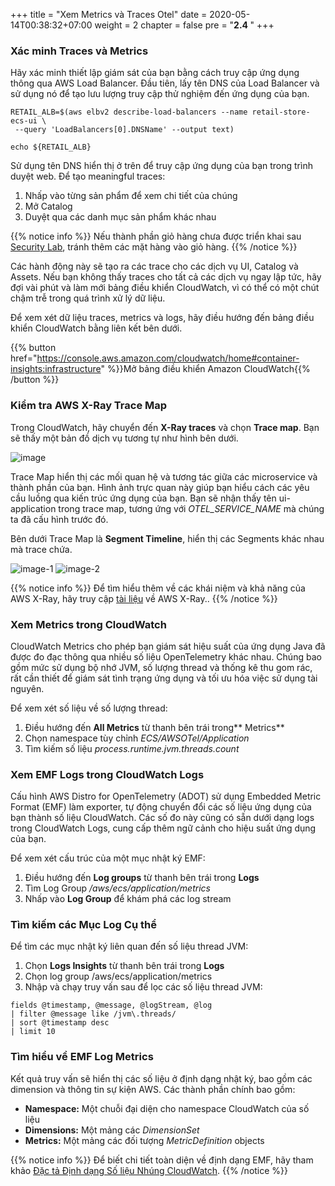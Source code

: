 +++
title = "Xem Metrics và Traces Otel"
date = 2020-05-14T00:38:32+07:00
weight = 2
chapter = false
pre = "<b>2.4 </b>"
+++

### Xác minh Traces và Metrics

Hãy xác minh thiết lập giám sát của bạn bằng cách truy cập ứng dụng thông qua AWS Load Balancer. Đầu tiên, lấy tên DNS của Load Balancer và sử dụng nó để tạo lưu lượng truy cập thử nghiệm đến ứng dụng của bạn.

```
RETAIL_ALB=$(aws elbv2 describe-load-balancers --name retail-store-ecs-ui \
 --query 'LoadBalancers[0].DNSName' --output text)

echo ${RETAIL_ALB}
```

Sử dụng tên DNS hiển thị ở trên để truy cập ứng dụng của bạn trong trình duyệt web. Để tạo meaningful traces:

1. Nhấp vào từng sản phẩm để xem chi tiết của chúng
2. Mở Catalog
3. Duyệt qua các danh mục sản phẩm khác nhau

{{% notice info %}}
Nếu thành phần giỏ hàng chưa được triển khai sau [Security Lab](https://aws-fcj-ecs-workshop.github.io/Amazon-ECS-Immersion-Day/security/), tránh thêm các mặt hàng vào giỏ hàng.
{{% /notice %}}

Các hành động này sẽ tạo ra các trace cho các dịch vụ UI, Catalog và Assets. Nếu bạn không thấy traces cho tất cả các dịch vụ ngay lập tức, hãy đợi vài phút và làm mới bảng điều khiển CloudWatch, vì có thể có một chút chậm trễ trong quá trình xử lý dữ liệu.

Để xem xét dữ liệu traces, metrics và logs, hãy điều hướng đến bảng điều khiển CloudWatch bằng liên kết bên dưới.

{{% button href="https://console.aws.amazon.com/cloudwatch/home#container-insights:infrastructure" %}}Mở bảng điều khiển Amazon CloudWatch{{% /button %}}

### Kiểm tra AWS X-Ray Trace Map

Trong CloudWatch, hãy chuyển đến **X-Ray traces** và chọn **Trace map**. Bạn sẽ thấy một bản đồ dịch vụ tương tự như hình bên dưới.

![image](/images/5/image.png?width=90pc)

Trace Map hiển thị các mối quan hệ và tương tác giữa các microservice và thành phần của bạn. Hình ảnh trực quan này giúp bạn hiểu cách các yêu cầu luồng qua kiến trúc ứng dụng của bạn. Bạn sẽ nhận thấy tên ui-application trong trace map, tương ứng với _OTEL_SERVICE_NAME_ mà chúng ta đã cấu hình trước đó.

Bên dưới Trace Map là **Segment Timeline**, hiển thị các Segments khác nhau mà trace chứa.

![image-1](/images/5/image-1.png?width=90pc)
![image-2](/images/5/image-2.png?width=90pc)

{{% notice info %}}
Để tìm hiểu thêm về các khái niệm và khả năng của AWS X-Ray, hãy truy cập [tài liệu](https://docs.aws.amazon.com/xray/latest/devguide/xray-concepts.html) về AWS X-Ray..
{{% /notice %}}

### Xem Metrics trong CloudWatch

CloudWatch Metrics cho phép bạn giám sát hiệu suất của ứng dụng Java đã được đo đạc thông qua nhiều số liệu OpenTelemetry khác nhau. Chúng bao gồm mức sử dụng bộ nhớ JVM, số lượng thread và thống kê thu gom rác, rất cần thiết để giám sát tình trạng ứng dụng và tối ưu hóa việc sử dụng tài nguyên.

Để xem xét số liệu về số lượng thread:

1. Điều hướng đến **All Metrics** từ thanh bên trái trong** Metrics**
2. Chọn namespace tùy chỉnh _ECS/AWSOTel/Application_
3. Tìm kiếm số liệu _process.runtime.jvm.threads.count_

### Xem EMF Logs trong CloudWatch Logs

Cấu hình AWS Distro for OpenTelemetry (ADOT) sử dụng Embedded Metric Format (EMF) làm exporter, tự động chuyển đổi các số liệu ứng dụng của bạn thành số liệu CloudWatch. Các số đo này cũng có sẵn dưới dạng logs trong CloudWatch Logs, cung cấp thêm ngữ cảnh cho hiệu suất ứng dụng của bạn.

Để xem xét cấu trúc của một mục nhật ký EMF:

1. Điều hướng đến **Log groups** từ thanh bên trái trong **Logs**
2. Tìm Log Group _/aws/ecs/application/metrics_
3. Nhấp vào **Log Group** để khám phá các log stream

### Tìm kiếm các Mục Log Cụ thể

Để tìm các mục nhật ký liên quan đến số liệu thread JVM:

1. Chọn **Logs Insights** từ thanh bên trái trong **Logs**
2. Chọn log group /aws/ecs/application/metrics
3. Nhập và chạy truy vấn sau để lọc các số liệu thread JVM:

```
fields @timestamp, @message, @logStream, @log
| filter @message like /jvm\.threads/
| sort @timestamp desc
| limit 10
```

### Tìm hiểu về EMF Log Metrics

Kết quả truy vấn sẽ hiển thị các số liệu ở định dạng nhật ký, bao gồm các dimension và thông tin sự kiện AWS. Các thành phần chính bao gồm:

- **Namespace:** Một chuỗi đại diện cho namespace CloudWatch của số liệu
- **Dimensions:** Một mảng các _DimensionSet_
- **Metrics:** Một mảng các đối tượng _MetricDefinition_ objects

{{% notice info %}}
Để biết chi tiết toàn diện về định dạng EMF, hãy tham khảo [Đặc tả Định dạng Số liệu Nhúng CloudWatch](https://docs.aws.amazon.com/AmazonCloudWatch/latest/monitoring/CloudWatch_Embedded_Metric_Format_Specification.html).
{{% /notice %}}
